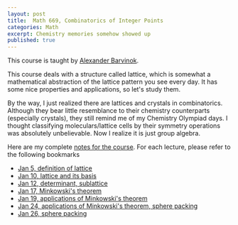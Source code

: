 ```yaml
---
layout: post
title:  Math 669, Combinatorics of Integer Points
categories: Math
excerpt: Chemistry memories somehow showed up
published: true 
---
```


This course is taught by [Alexander Barvinok](http://www.math.lsa.umich.edu/~barvinok/).

This course deals with a structure called lattice, which is somewhat a mathematical abstraction of the lattice pattern you see every day. It has some nice properties and applications, so let's study them.

By the way, I just realized there are lattices and crystals in combinatorics. Although they bear little resemblance to their chemistry counterparts (especially crystals), they still remind me of my Chemistry Olympiad days. I thought classifying moleculars/lattice cells by their symmetry operations was absolutely unbelievable. Now I realize it is just group algebra.

Here are my complete [notes for the course](../../../../parts/comb/lattice.pdf). For each lecture, please refer to the following bookmarks
- [Jan 5, definition of lattice](../../../../parts/comb/lattice.pdf#section.1.1)
- [Jan 10, lattice and its basis](../../../../parts/comb/lattice.pdf#section.1.2)
- [Jan 12, determinant, sublattice](../../../../parts/comb/lattice.pdf#section.1.3)
- [Jan 17, Minkowski's theorem](../../../../parts/comb/lattice.pdf#section.1.4)
- [Jan 19, applications of Minkowski's theorem](../../../../parts/comb/lattice.pdf#section.1.5)
- [Jan 24, applications of Minkowski's theorem, sphere packing](../../../../parts/comb/lattice.pdf#section.1.6)
- [Jan 26, sphere packing](../../../../parts/comb/lattice.pdf#section.1.6)
